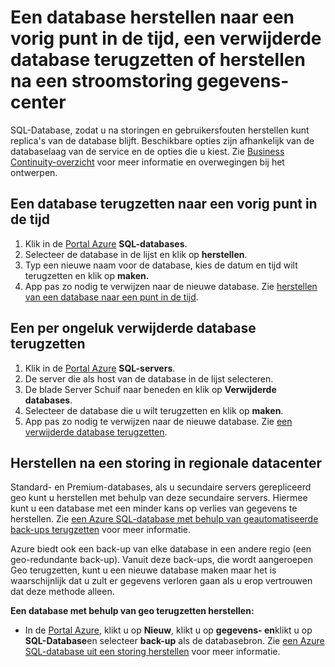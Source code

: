 <properties
    pageTitle="Problemen met back-up en terugzetten met Azure SQL-Database"
    description="Informatie over het herstellen van een database wolk van fouten en storingen met behulp van back-ups en replica's in Azure SQL-Database."
    services="sql-database"
    documentationCenter=""
    authors="dalechen"
    manager="felixwu"
    editor=""/>

<tags
    ms.service="sql-database"
    ms.workload="data-management"
    ms.tgt_pltfrm="na"
    ms.devlang="na"
    ms.topic="article"
    ms.date="08/31/2016"
    ms.author="daleche"/>

# <a name="restore-a-database-to-a-previous-point-in-time-restore-a-deleted-database-or-recover-from-a-data-center-outage"></a>Een database herstellen naar een vorig punt in de tijd, een verwijderde database terugzetten of herstellen na een stroomstoring gegevens-center

SQL-Database, zodat u na storingen en gebruikersfouten herstellen kunt replica's van de database blijft. Beschikbare opties zijn afhankelijk van de databaselaag van de service en de opties die u kiest. Zie [Business Continuity-overzicht](sql-database-business-continuity.md) voor meer informatie en overwegingen bij het ontwerpen.

## <a name="to-restore-a-database-to-a-previous-point-in-time"></a>Een database terugzetten naar een vorig punt in de tijd
1.  Klik in de [Portal Azure](https://azure.microsoft.com/) **SQL-databases**.
2.  Selecteer de database in de lijst en klik op **herstellen**.
3.  Typ een nieuwe naam voor de database, kies de datum en tijd wilt terugzetten en klik op **maken.**
4.  App pas zo nodig te verwijzen naar de nieuwe database. Zie [herstellen van een database naar een punt in de tijd](sql-database-recovery-using-backups.md#point-in-time-restore).

## <a name="to-restore-an-accidentally-deleted-database"></a>Een per ongeluk verwijderde database terugzetten
1.  Klik in de [Portal Azure](https://azure.microsoft.com/) **SQL-servers**.
2.  De server die als host van de database in de lijst selecteren.
3.  De blade Server Schuif naar beneden en klik op **Verwijderde databases**.
4.  Selecteer de database die u wilt terugzetten en klik op **maken**.
5.  App pas zo nodig te verwijzen naar de nieuwe database. Zie [een verwijderde database terugzetten](sql-database-recovery-using-backups.md#deleted-database-restore).

## <a name="to-recover-from-a-regional-datacenter-outage"></a>Herstellen na een storing in regionale datacenter
Standard- en Premium-databases, als u secundaire servers gerepliceerd geo kunt u herstellen met behulp van deze secundaire servers. Hiermee kunt u een database met een minder kans op verlies van gegevens te herstellen. Zie [een Azure SQL-database met behulp van geautomatiseerde back-ups terugzetten](sql-database-disaster-recovery.md) voor meer informatie.

Azure biedt ook een back-up van elke database in een andere regio (een geo-redundante back-up). Vanuit deze back-ups, die wordt aangeroepen Geo terugzetten, kunt u een nieuwe database maken maar het is waarschijnlijk dat u zult er gegevens verloren gaan als u erop vertrouwen dat deze methode alleen.

**Een database met behulp van geo terugzetten herstellen:**

- In de [Portal Azure](https://azure.microsoft.com/), klikt u op **Nieuw**, klikt u op **gegevens- en**klikt u op **SQL-Database**en selecteer **back-up** als de databasebron. Zie [een Azure SQL-database uit een storing herstellen](sql-database-disaster-recovery.md) voor meer informatie.